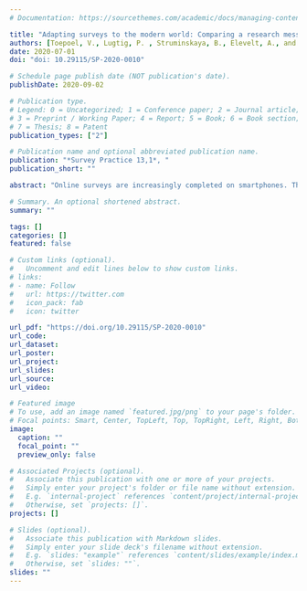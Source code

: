 ```yaml
---
# Documentation: https://sourcethemes.com/academic/docs/managing-content/

title: "Adapting surveys to the modern world: Comparing a research messenger design to a regular responsive design for online surveys"
authors: [Toepoel, V., Lugtig, P. , Struminskaya, B., Elevelt, A., and Haan, M.]
date: 2020-07-01
doi: "doi: 10.29115/SP-2020-0010"

# Schedule page publish date (NOT publication's date).
publishDate: 2020-09-02

# Publication type.
# Legend: 0 = Uncategorized; 1 = Conference paper; 2 = Journal article;
# 3 = Preprint / Working Paper; 4 = Report; 5 = Book; 6 = Book section;
# 7 = Thesis; 8 = Patent
publication_types: ["2"]

# Publication name and optional abbreviated publication name.
publication: "*Survey Practice 13,1*, "
publication_short: ""

abstract: "Online surveys are increasingly completed on smartphones. There are several ways to structure online surveys so as to create an optimal experience for any screen size. For example, communicating through applications (apps) such as WhatsApp and Snapchat closely resembles natural turn-by-turn conversations between individuals. Web surveys currently mimic the design of paper questionnaires mostly, leading to a survey experience that may not be optimal when completed on smartphones. In this paper, we compare a research messenger design, which mimics a messenger app type of communication, to a responsive survey design. We investigate whether response quality is similar between the two designs and whether respondents’ satisfaction with the survey is higher for either version. Our results show no differences for primacy effects, number of nonsubstantive answers, and dropout rate. The length of open-ended answers was shorter for the research messenger survey compared to the responsive design, and the overall time of completion was longer in the research messenger survey. The evaluation at the end of the survey showed no clear indication that respondents liked the research messenger survey more than the responsive design. Future research should focus on how to optimally design online mixed-device surveys in order to increase respondent satisfaction and data quality."

# Summary. An optional shortened abstract.
summary: ""

tags: []
categories: []
featured: false

# Custom links (optional).
#   Uncomment and edit lines below to show custom links.
# links:
# - name: Follow
#   url: https://twitter.com
#   icon_pack: fab
#   icon: twitter

url_pdf: "https://doi.org/10.29115/SP-2020-0010"
url_code:
url_dataset:
url_poster:
url_project:
url_slides:
url_source:
url_video:

# Featured image
# To use, add an image named `featured.jpg/png` to your page's folder. 
# Focal points: Smart, Center, TopLeft, Top, TopRight, Left, Right, BottomLeft, Bottom, BottomRight.
image:
  caption: ""
  focal_point: ""
  preview_only: false

# Associated Projects (optional).
#   Associate this publication with one or more of your projects.
#   Simply enter your project's folder or file name without extension.
#   E.g. `internal-project` references `content/project/internal-project/index.md`.
#   Otherwise, set `projects: []`.
projects: []

# Slides (optional).
#   Associate this publication with Markdown slides.
#   Simply enter your slide deck's filename without extension.
#   E.g. `slides: "example"` references `content/slides/example/index.md`.
#   Otherwise, set `slides: ""`.
slides: ""
---
```

